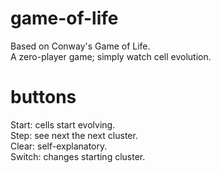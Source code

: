 # game-of-life
Based on Conway's Game of Life. <br>
A zero-player game; simply watch cell evolution. <br>

# buttons
Start: cells start evolving. <br>
Step: see next the next cluster. <br>
Clear: self-explanatory. <br>
Switch: changes starting cluster.
